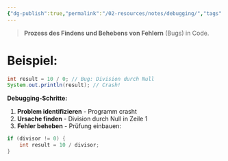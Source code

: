 ```yaml
---
{"dg-publish":true,"permalink":"/02-resources/notes/debugging/","tags":["informatik/code"],"noteIcon":"","updated":"2025-09-18T08:13:01.000+02:00"}
---
```


>**Prozess des Findens und Behebens von Fehlern** (Bugs) in Code.

# Beispiel:

```java
int result = 10 / 0; // Bug: Division durch Null
System.out.println(result); // Crash!
```

**Debugging-Schritte:**

1. **Problem identifizieren** - Programm crasht
2. **Ursache finden** - Division durch Null in Zeile 1
3. **Fehler beheben** - Prüfung einbauen:

```java
if (divisor != 0) {
    int result = 10 / divisor;
}
```